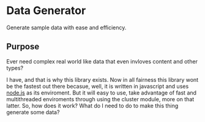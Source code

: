 # Data Generator
Generate sample data with ease and efficiency.

## Purpose

Ever need complex real world like data that even invloves content and other types?

I have, and that is why this library exists. Now in all fairness this library wont be the fastest out there becasue, well, it is written in javascript and uses [node.js](https://nodejs.org/en/) as its enviroment. But it will easy to use, take advantage of fast and multithreaded enviroments through using the cluster module, more on that latter. So, how does it work? What do I need to do to make this thing generate some data?
